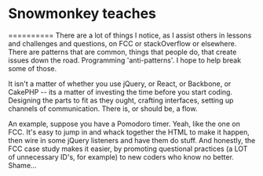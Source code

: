 # Snowmonkey teaches
==========
There are a lot of things I notice, as I assist others in lessons and challenges and questions, on FCC or stackOverflow or elsewhere. There are patterns that are common, things that people do, that create issues down the road. Programming 'anti-patterns'. I hope to help break some of those.

It isn't a matter of whether you use jQuery, or React, or Backbone, or CakePHP -- its a matter of investing the time before you start coding. Designing the parts to fit as they ought, crafting interfaces, setting up channels of communication. There is, or should be, a flow.

An example, suppose you have a Pomodoro timer. Yeah, like the one on FCC. It's easy to jump in and whack together the HTML to make it happen, then wire in some jQuery listeners and have them do stuff. And honestly, the FCC case study makes it easier, by promoting questional practices (a LOT of unnecessary ID's, for example) to new coders who know no better. Shame...
